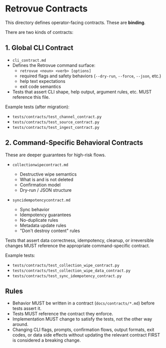 # Retrovue Contracts

This directory defines operator-facing contracts. These are **binding**.

There are two kinds of contracts:

## 1. Global CLI Contract

- `cli_contract.md`
- Defines the Retrovue command surface:
  - `retrovue <noun> <verb> [options]`
  - required flags and safety behaviors (`--dry-run`, `--force`, `--json`, etc.)
  - help text expectations
  - exit code semantics
- Tests that assert CLI shape, help output, argument rules, etc. MUST reference this file.

Example tests (after migration):

- `tests/contracts/test_channel_contract.py`
- `tests/contracts/test_source_contract.py`
- `tests/contracts/test_ingest_contract.py`

## 2. Command-Specific Behavioral Contracts

These are deeper guarantees for high-risk flows.

- `collectionwipecontract.md`

  - Destructive wipe semantics
  - What is and is not deleted
  - Confirmation model
  - Dry-run / JSON structure

- `syncidempotencycontract.md`
  - Sync behavior
  - Idempotency guarantees
  - No-duplicate rules
  - Metadata update rules
  - "Don't destroy content" rules

Tests that assert data correctness, idempotency, cleanup, or irreversible changes MUST reference the appropriate command-specific contract.

Example tests:

- `tests/contracts/test_collection_wipe_contract.py`
- `tests/contracts/test_collection_wipe_data_contract.py`
- `tests/contracts/test_sync_idempotency_contract.py`

## Rules

- Behavior MUST be written in a contract (`docs/contracts/*.md`) before tests assert it.
- Tests MUST reference the contract they enforce.
- Implementation MUST change to satisfy the tests, not the other way around.
- Changing CLI flags, prompts, confirmation flows, output formats, exit codes, or data side effects without updating the relevant contract FIRST is considered a breaking change.
